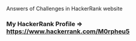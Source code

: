 Answers of Challenges in HackerRank website
### My HackerRank Profile => https://www.hackerrank.com/M0rpheu5
